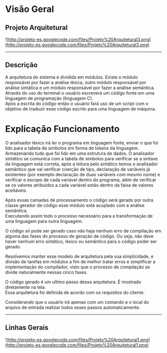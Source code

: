 # Visão Geral #
## Projeto Arquitetural ##
![http://projeto-es.googlecode.com/files/Projeto%20Arquitetural3.png](http://projeto-es.googlecode.com/files/Projeto%20Arquitetural3.png)


---

## Descrição ##

A arquitetura do sistema é dividida em módulos.
Existe o módulo responsável por fazer a análise léxica, outro módulo responsável por análise sintática e um módulo responsável por fazer a análise semântica.
Através do uso do terminal o usuário escreverá um código fonte em uma linguagem de programação (linguagem C).<br />
Após a escrita do código então o usuário fará uso de um script com o objetivo de traduzir esse código escrito para uma linguagem de máquina.<br />

# Explicação Funcionamento #

O analisador léxico irá ler o programa em linguagem fonte, enviar o que foi lido para a tabela de símbolos em forma de tokens da linguagem. Armazenando tudo que foi lido em uma estrutura de dados. O analisador sintático se comunica com a tabela de símbolos para verificar se a sintaxe da linguagem está correta, após a leitura pelo sintático temos o analisador semântico que vai verificar coerção de tipo, declaração de variáveis já existentes (por exemplo declaração de duas variáveis com mesmo nome) e verificar o escopo de cada variável dentro do programa, além de verificar se os valores atribuidos a cada variável estão dentro da faixa de valores aceitáveis.<br />

Após essas camadas de processamento o código será gerado por outra classe gerador de código esse módulo está acoplado com a análise semântica. <br />
Executando assim todo o processo necessário para a transformação de uma linguagem para outra linguagem.<br />

O código só pode ser gerado caso não haja nenhum erro de compilação em alguma das fases do processo de geração de código. Ou seja, não deve haver nenhum erro sintático, léxico ou semântico para o código poder ser gerado.<br />

Resolvemos manter esse modelo de arquitetura pela sua simplicidade, e divisão de tarefas em módulos a fim de melhor tratar erros e simplificar a implementação do compilador, visto que o processo de compilação se divide naturalmente nessas cinco fases.<br />

O código gerado é um ultimo passo dessa arquitetura. É mostrado diretamente na tela.<br />
Essa arquitetura foi definida de acordo com os requisitos do cliente.<br />

Considerando que o usuário irá apenas com um comando e o local do arquivo de entrada realizar todos esses passos automaticamente.

---


## Linhas Gerais ##
![http://projeto-es.googlecode.com/files/Projeto%20Arquitetural1.png](http://projeto-es.googlecode.com/files/Projeto%20Arquitetural1.png)